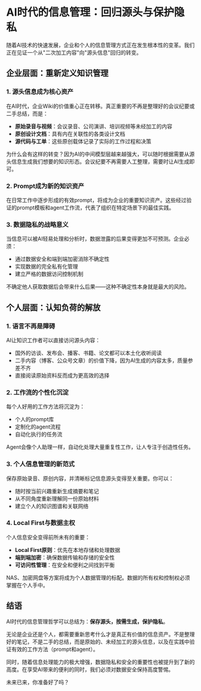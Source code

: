# AI时代的信息管理：回归源头与保护隐私

随着AI技术的快速发展，企业和个人的信息管理方式正在发生根本性的变革。我们正在见证一个从"二次加工内容"向"源头信息"回归的转变。

## 企业层面：重新定义知识管理

### 1. 源头信息成为核心资产

在AI时代，企业Wiki的价值重心正在转移。真正重要的不再是整理好的会议纪要或二手总结，而是：

- **原始录音与视频**：会议录音、公司演讲、培训视频等未经加工的内容
- **原创设计文档**：具有内在关联性的各类设计文档
- **源代码与工单**：这些原创载体记录了实际的工作过程和决策

为什么会有这样的转变？因为AI的中间模型层越来越强大，可以随时根据需要从源头信息生成我们想要的知识形态。会议纪要不再需要人工整理，需要时让AI生成即可。

### 2. Prompt成为新的知识资产

在日常工作中逐步形成的有效prompt，将成为企业的重要知识资产。这些经过验证的prompt模板和agent工作流，代表了组织在特定场景下的最佳实践。

### 3. 数据隐私的战略意义

当信息可以被AI轻易处理和分析时，数据泄露的后果变得更加不可预测。企业必须：

- 通过数据安全和端到端加密消除不确定性
- 实现数据的完全私有化管理
- 建立严格的数据访问控制机制

不确定他人获取数据后会带来什么后果——这种不确定性本身就是最大的风险。

## 个人层面：认知负荷的解放

### 1. 语言不再是障碍

AI让知识工作者可以直接访问源头内容：

- 国外的访谈、发布会、播客、书籍、论文都可以本土化收听阅读
- 二手内容（博客、公众号文章）的价值下降，因为AI生成的内容太多，质量参差不齐
- 直接阅读原始资料反而成为更高效的选择

### 2. 工作流的个性化沉淀

每个人好用的工作方法将沉淀为：

- 个人的prompt库
- 定制化的agent流程
- 自动化执行的任务流

Agent会像个人助理一样，自动化处理大量重复性工作，让人专注于创造性任务。

### 3. 个人信息管理的新范式

保存原始录音、原创内容，并清晰标记信息源头变得至关重要。你可以：

- 随时按当前兴趣重新生成摘要和笔记
- 从不同角度重新理解同一份原始材料
- 建立个人的知识图谱和关联网络

### 4. Local First与数据主权

个人信息安全变得前所未有的重要：

- **Local First原则**：优先在本地存储和处理数据
- **端到端加密**：确保数据传输和存储的安全性
- **可访问性管理**：在安全和便利之间找到平衡

NAS、加密网盘等方案将成为个人数据管理的标配。数据的所有权和控制权必须掌握在个人手中。

## 结语

AI时代的信息管理哲学可以总结为：**保存源头，按需生成，保护隐私**。

无论是企业还是个人，都需要重新思考什么才是真正有价值的信息资产。不是整理好的笔记，不是二手的总结，而是原始的、未经加工的源头信息，以及在实践中验证有效的工作方法（prompt和agent）。

同时，随着信息处理能力的极大增强，数据隐私和安全的重要性也被提升到了新的高度。在享受AI带来的便利的同时，我们必须对数据安全保持高度警惕。

未来已来，你准备好了吗？
